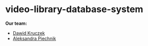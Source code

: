 # video-library-database-system

**Our team:**
  - [Dawid Kruczek](https://github.com/dawidkruczek)
  - [Aleksandra Piechnik](https://github.com/AleksandraPiechnik)
